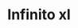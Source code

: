 ---
title: Infinito xl
date: 
draft: false

# descripcion
description : Aros pasantes en plata 925. Precio por par.

materials: Plata 925

color: 

dimensions: Largo total 2.5cm

code: 01-20-0907

type: "Aros"

categories: []

price: $3.140,00

price_eftvo: $2.670,00

# Images
# first image will be shown in the product page
images:
  # - image: "images/path_to_image"
  # La ubicacion de las imagenes es imagenes/Aros/Aros.Solo Plata/01-20-0907-infinito-xl
  - image: "./images/aros/solo_plata/01-20-0907-infinito-xl_a.jpg"
  - image: "./images/aros/solo_plata/01-20-0907-infinito-xl_b.jpg"
---